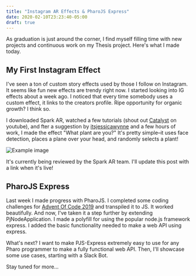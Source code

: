 ```yaml
---
title: "Instagram AR Effects & PharoJS Express"
date: 2020-02-10T23:23:40-05:00
draft: true
---
```


As graduation is just around the corner, I find myself filling time with new projects and continuous work on my Thesis project. Here's what I made today. 

## My First Instagram Effect
I've seen a ton of custom story effects used by those I follow on Instagram. It seems like fun new effects are trendy right now. I started looking into IG effects about a week ago. I noticed that every time somebody uses a custom effect, it links to the creators profile. Ripe opportunity for organic growth? I think so.

I downloaded Spark AR, watched a few tutorials (shout out [Catalyst](https://www.youtube.com/channel/UC3zmATtNhDuYOketH1zF5sw) on youtube), and fter a suggestion by [itsjessicawynne](https://www.instagram.com/itsjessicawynne/) and a few hours of work, I made the effect "What plant are you?" It's pretty simple–it uses face detection, places a plane over your head, and randomly selects a plant!

![Example image](/what-plant.gif)

It's currently being reviewed by the Spark AR team. I'll update this post with a link when it's live!

## PharoJS Express
Last week I made progress with PharoJS. I completed some coding challenges for [Advent Of Code 2019](https://github.com/matthewninja/AOC) and transpiled it to JS. It worked beautifully. And now, I've taken it a step further by extending PjNodeApplication. I made a polyfill for using the popular node.js framework express. I added the basic functionality needed to make a web API using express.

What's next? I want to make PJS-Express extremely easy to use for any Pharo programmer to make a fully functional web API. Then, I'll showcase some use cases, starting with a Slack Bot.

Stay tuned for more...
